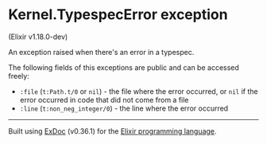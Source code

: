 # Kernel.TypespecError exception
(Elixir v1.18.0-dev)

An exception raised when there's an error in a typespec.

The following fields of this exceptions are public and can be accessed freely:

- `:file` (`t:Path.t/0` or `nil`) - the file where the error occurred, or `nil` if
  the error occurred in code that did not come from a file
- `:line` (`t:non_neg_integer/0`) - the line where the error occurred



---
Built using [ExDoc](https://github.com/elixir-lang/ex_doc "ExDoc") (v0.36.1) for the [Elixir programming language](href="https://elixir-lang.org" "Elixir").

